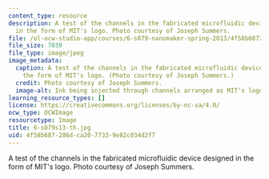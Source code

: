 ```yaml
---
content_type: resource
description: A test of the channels in the fabricated microfluidic device designed
  in the form of MIT's logo. Photo courtesy of Joseph Summers.
file: /ol-ocw-studio-app/courses/6-s079-nanomaker-spring-2013/4f58b687286dca2077339e82c034d2f7_6-s079s13-th.jpg
file_size: 7039
file_type: image/jpeg
image_metadata:
  caption: A test of the channels in the fabricated microfluidic device designed in
    the form of MIT's logo. (Photo courtesy of Joseph Summers.)
  credit: Photo courtesy of Joseph Summers.
  image-alt: Ink being injected through channels arranged as MIT's logo.
learning_resource_types: []
license: https://creativecommons.org/licenses/by-nc-sa/4.0/
ocw_type: OCWImage
resourcetype: Image
title: 6-s079s13-th.jpg
uid: 4f58b687-286d-ca20-7733-9e82c034d2f7
---
```

A test of the channels in the fabricated microfluidic device designed in the form of MIT's logo. Photo courtesy of Joseph Summers.